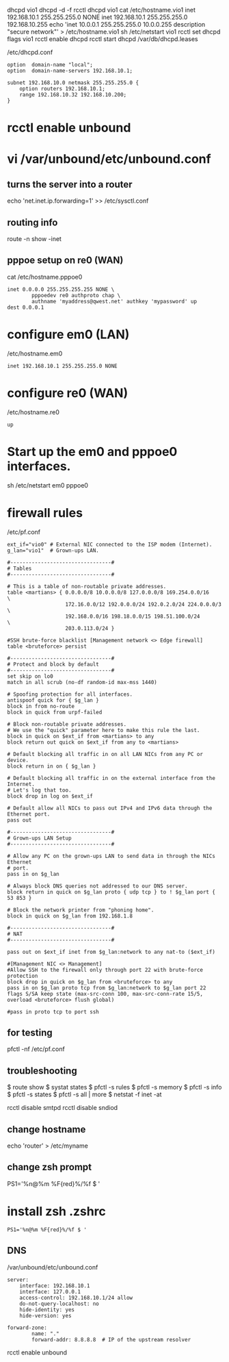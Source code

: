 dhcpd vio1
dhcpd -d -f
rcctl dhcpd vio1
cat /etc/hostname.vio1
inet 192.168.10.1 255.255.255.0 NONE
inet 192.168.10.1 255.255.255.0 192.168.10.255
echo 'inet 10.0.0.1 255.255.255.0 10.0.0.255 description "secure network"' > /etc/hostname.vio1
sh /etc/netstart vio1
rcctl set dhcpd flags vio1
rcctl enable dhcpd
rcctl start dhcpd
/var/db/dhcpd.leases

/etc/dhcpd.conf
```
option  domain-name "local";
option  domain-name-servers 192.168.10.1;

subnet 192.168.10.0 netmask 255.255.255.0 {
	option routers 192.168.10.1;
	range 192.168.10.32 192.168.10.200;
}
```

# rcctl enable unbound
# vi /var/unbound/etc/unbound.conf


## turns the server into a router
echo 'net.inet.ip.forwarding=1' >> /etc/sysctl.conf

## routing info
route -n show -inet

## pppoe setup on re0 (WAN)
cat /etc/hostname.pppoe0
```
inet 0.0.0.0 255.255.255.255 NONE \
        pppoedev re0 authproto chap \
        authname 'myaddress@qwest.net' authkey 'mypassword' up
dest 0.0.0.1
```

# configure em0 (LAN)
/etc/hostname.em0
```
inet 192.168.10.1 255.255.255.0 NONE
```

# configure re0 (WAN)
/etc/hostname.re0
```
up
```

# Start up the em0 and pppoe0 interfaces.
sh /etc/netstart em0 pppoe0

# firewall rules
/etc/pf.conf

```
ext_if="vio0" # External NIC connected to the ISP modem (Internet).
g_lan="vio1"  # Grown-ups LAN.

#---------------------------------#
# Tables
#---------------------------------#

# This is a table of non-routable private addresses.
table <martians> { 0.0.0.0/8 10.0.0.0/8 127.0.0.0/8 169.254.0.0/16     \
                   172.16.0.0/12 192.0.0.0/24 192.0.2.0/24 224.0.0.0/3 \
                   192.168.0.0/16 198.18.0.0/15 198.51.100.0/24        \
                   203.0.113.0/24 }

#SSH brute-force blacklist [Management network <> Edge firewall]
table <bruteforce> persist

#---------------------------------#
# Protect and block by default
#---------------------------------#
set skip on lo0
match in all scrub (no-df random-id max-mss 1440)

# Spoofing protection for all interfaces.
antispoof quick for { $g_lan }
block in from no-route
block in quick from urpf-failed

# Block non-routable private addresses.
# We use the "quick" parameter here to make this rule the last.
block in quick on $ext_if from <martians> to any
block return out quick on $ext_if from any to <martians>

# Default blocking all traffic in on all LAN NICs from any PC or device.
block return in on { $g_lan }

# Default blocking all traffic in on the external interface from the Internet.
# Let's log that too.
block drop in log on $ext_if

# Default allow all NICs to pass out IPv4 and IPv6 data through the Ethernet port.
pass out

#---------------------------------#
# Grown-ups LAN Setup
#---------------------------------#

# Allow any PC on the grown-ups LAN to send data in through the NICs Ethernet
# port.
pass in on $g_lan

# Always block DNS queries not addressed to our DNS server.
block return in quick on $g_lan proto { udp tcp } to ! $g_lan port { 53 853 }

# Block the network printer from "phoning home".
block in quick on $g_lan from 192.168.1.8

#---------------------------------#
# NAT
#---------------------------------#

pass out on $ext_if inet from $g_lan:network to any nat-to ($ext_if)

#[Management NIC <> Management]
#Allow SSH to the firewall only through port 22 with brute-force protection
block drop in quick on $g_lan from <bruteforce> to any
pass in on $g_lan proto tcp from $g_lan:network to $g_lan port 22 flags S/SA keep state (max-src-conn 100, max-src-conn-rate 15/5, overload <bruteforce> flush global)

#pass in proto tcp to port ssh
```


## for testing
pfctl -nf /etc/pf.conf


## troubleshooting
$ route show
$ systat states
$ pfctl -s rules
$ pfctl -s memory
$ pfctl -s info
$ pfctl -s states
$ pfctl -s all | more
$ netstat -f inet -at

rcctl disable smtpd
rcctl disable sndiod

## change hostname
echo 'router' > /etc/myname

## change zsh prompt
PS1='%n@%m %F{red}%/%f $ '

# install zsh .zshrc
```
PS1='%n@%m %F{red}%/%f $ '
```

## DNS
/var/unbound/etc/unbound.conf
```
server:
    interface: 192.168.10.1
    interface: 127.0.0.1
    access-control: 192.168.10.1/24 allow
    do-not-query-localhost: no
    hide-identity: yes
    hide-version: yes

forward-zone:
        name: "."
        forward-addr: 8.8.8.8  # IP of the upstream resolver
```


rcctl enable unbound
